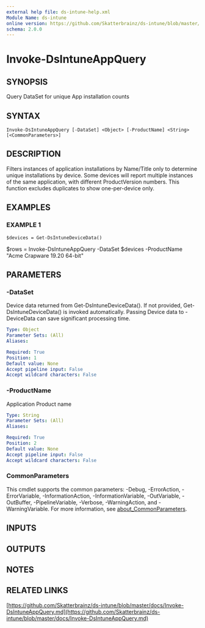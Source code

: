 ```yaml
---
external help file: ds-intune-help.xml
Module Name: ds-intune
online version: https://github.com/Skatterbrainz/ds-intune/blob/master/docs/Invoke-DsIntuneAppQuery.md
schema: 2.0.0
---
```


# Invoke-DsIntuneAppQuery

## SYNOPSIS
Query DataSet for unique App installation counts

## SYNTAX

```
Invoke-DsIntuneAppQuery [-DataSet] <Object> [-ProductName] <String> [<CommonParameters>]
```

## DESCRIPTION
Filters instances of application installations by Name/Title only to determine
unique installations by device. 
Some devices will report multiple instances of 
the same application, with different ProductVersion numbers.
This function excludes
duplicates to show one-per-device only.

## EXAMPLES

### EXAMPLE 1
```
$devices = Get-DsIntuneDeviceData()
```

$rows = Invoke-DsIntuneAppQuery -DataSet $devices -ProductName "Acme Crapware 19.20 64-bit"

## PARAMETERS

### -DataSet
Device data returned from Get-DsIntuneDeviceData().
If not provided, Get-DsIntuneDeviceData() is invoked automatically.
Passing Device data to -DeviceData can save significant processing time.

```yaml
Type: Object
Parameter Sets: (All)
Aliases:

Required: True
Position: 1
Default value: None
Accept pipeline input: False
Accept wildcard characters: False
```

### -ProductName
Application Product name

```yaml
Type: String
Parameter Sets: (All)
Aliases:

Required: True
Position: 2
Default value: None
Accept pipeline input: False
Accept wildcard characters: False
```

### CommonParameters
This cmdlet supports the common parameters: -Debug, -ErrorAction, -ErrorVariable, -InformationAction, -InformationVariable, -OutVariable, -OutBuffer, -PipelineVariable, -Verbose, -WarningAction, and -WarningVariable. For more information, see [about_CommonParameters](http://go.microsoft.com/fwlink/?LinkID=113216).

## INPUTS

## OUTPUTS

## NOTES

## RELATED LINKS

[https://github.com/Skatterbrainz/ds-intune/blob/master/docs/Invoke-DsIntuneAppQuery.md](https://github.com/Skatterbrainz/ds-intune/blob/master/docs/Invoke-DsIntuneAppQuery.md)

